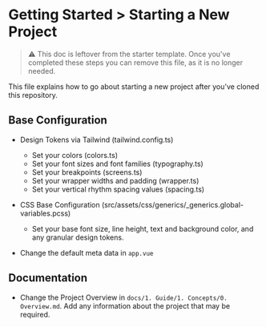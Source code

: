 # Getting Started > Starting a New Project

> ⚠️ This doc is leftover from the starter template. Once you've completed these steps
> you can remove this file, as it is no longer needed.

This file explains how to go about starting a new project after you've cloned this repository.

## Base Configuration

- Design Tokens via Tailwind (tailwind.config.ts)
  - Set your colors (colors.ts)
  - Set your font sizes and font families (typography.ts)
  - Set your breakpoints (screens.ts)
  - Set your wrapper widths and padding (wrapper.ts)
  - Set your vertical rhythm spacing values (spacing.ts)
  
- CSS Base Configuration (src/assets/css/generics/_generics.global-variables.pcss)
  - Set your base font size, line height, text and background color, and any granular design tokens.

- Change the default meta data in `app.vue`

## Documentation

- Change the Project Overview in `docs/1. Guide/1. Concepts/0. Overview.md`. Add any information about the project that may be required.

